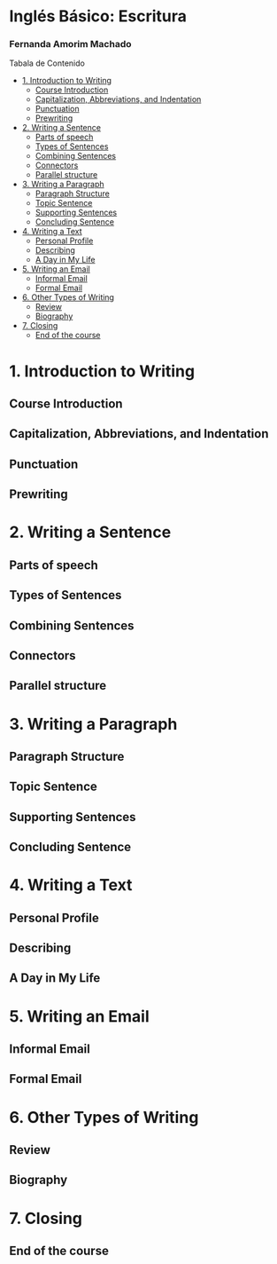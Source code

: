 <h1>Inglés Básico: Escritura</h1>

<h3>Fernanda Amorim Machado</h3

<h1>Tabala de Contenido</h1>

- [1. Introduction to Writing](#1-introduction-to-writing)
  - [Course Introduction](#course-introduction)
  - [Capitalization, Abbreviations, and Indentation](#capitalization-abbreviations-and-indentation)
  - [Punctuation](#punctuation)
  - [Prewriting](#prewriting)
- [2. Writing a Sentence](#2-writing-a-sentence)
  - [Parts of speech](#parts-of-speech)
  - [Types of Sentences](#types-of-sentences)
  - [Combining Sentences](#combining-sentences)
  - [Connectors](#connectors)
  - [Parallel structure](#parallel-structure)
- [3. Writing a Paragraph](#3-writing-a-paragraph)
  - [Paragraph Structure](#paragraph-structure)
  - [Topic Sentence](#topic-sentence)
  - [Supporting Sentences](#supporting-sentences)
  - [Concluding Sentence](#concluding-sentence)
- [4. Writing a Text](#4-writing-a-text)
  - [Personal Profile](#personal-profile)
  - [Describing](#describing)
  - [A Day in My Life](#a-day-in-my-life)
- [5. Writing an Email](#5-writing-an-email)
  - [Informal Email](#informal-email)
  - [Formal Email](#formal-email)
- [6. Other Types of Writing](#6-other-types-of-writing)
  - [Review](#review)
  - [Biography](#biography)
- [7. Closing](#7-closing)
  - [End of the course](#end-of-the-course)

# 1. Introduction to Writing
## Course Introduction
## Capitalization, Abbreviations, and Indentation
## Punctuation
## Prewriting
# 2. Writing a Sentence
## Parts of speech
## Types of Sentences
## Combining Sentences
## Connectors
## Parallel structure
# 3. Writing a Paragraph
## Paragraph Structure
## Topic Sentence
## Supporting Sentences
## Concluding Sentence
# 4. Writing a Text
## Personal Profile
## Describing
## A Day in My Life
# 5. Writing an Email
## Informal Email
## Formal Email
# 6. Other Types of Writing
## Review
## Biography
# 7. Closing
## End of the course
